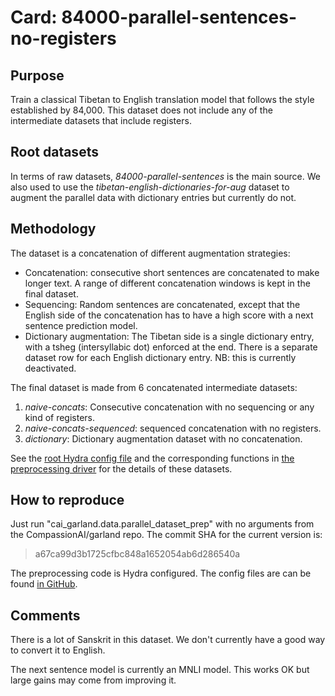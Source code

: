 # Card: 84000-parallel-sentences-no-registers

## Purpose

Train a classical Tibetan to English translation model that follows the style established by 84,000. This dataset does not include any of the intermediate datasets that include registers.

## Root datasets

In terms of raw datasets, _84000-parallel-sentences_ is the main source. We also used to use the _tibetan-english-dictionaries-for-aug_ dataset to augment the parallel data with dictionary entries but currently do not.

## Methodology

The dataset is a concatenation of different augmentation strategies:

- Concatenation: consecutive short sentences are concatenated to make longer text. A range of different concatenation windows is kept in the final dataset.
- Sequencing: Random sentences are concatenated, except that the English side of the concatenation has to have a high score with a next sentence prediction model.
- Dictionary augmentation: The Tibetan side is a single dictionary entry, with a tsheg (intersyllabic dot) enforced at the end. There is a separate dataset row for each English dictionary entry. NB: this is currently deactivated.

The final dataset is made from 6 concatenated intermediate datasets:

1. _naive-concats_: Consecutive concatenation with no sequencing or any kind of registers.
2. _naive-concats-sequenced_: sequenced concatenation with no registers.
3. _dictionary_: Dictionary augmentation dataset with no concatenation.

See the [root Hydra config file](https://github.com/CompassionAI/garland/blob/a67ca99d3b1725cfbc848a1652054ab6d286540a/cai_garland/data/dataset_prep.config/config.yaml) and the corresponding functions in [the preprocessing driver](https://github.com/CompassionAI/garland/blob/a67ca99d3b1725cfbc848a1652054ab6d286540a/cai_garland/data/parallel_dataset_prep.py) for the details of these datasets.

## How to reproduce

Just run "cai_garland.data.parallel_dataset_prep" with no arguments from the CompassionAI/garland repo. The commit SHA for the current version is:

> a67ca99d3b1725cfbc848a1652054ab6d286540a

The preprocessing code is Hydra configured. The config files are can be found [in GitHub](https://github.com/CompassionAI/garland/tree/a67ca99d3b1725cfbc848a1652054ab6d286540a/cai_garland/data/dataset_prep.config).

## Comments

There is a lot of Sanskrit in this dataset. We don't currently have a good way to convert it to English.

The next sentence model is currently an MNLI model. This works OK but large gains may come from improving it.